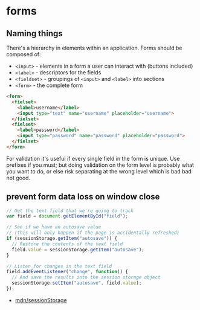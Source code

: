 # forms

## Naming things
There's a hierarchy in elements within an application. Forms should be composed
of:
- `<input>` - elements in a form a user can interact with (buttons included)
- `<label>` - descriptors for the fields
- `<fieldset>` - groupings of `<input>` and `<label>` into sections
- `<form>` - the complete form

```html
<form>
  <fielset>
    <label>username</label>
    <input type="text" name="username" placeholder="username">
  </fielset>
  <fielset>
    <label>password</label>
    <input type="password" name="password" placeholder="password">
  </fielset>
</form>
```

For validation it's useful if every single field in the form is unique. Use
prefixes if you must; but doing validation on the form level is probably what
you want to do, or else risk separating at the wrong level which is bad bad not
good.

## prevent form data loss on window close
```js
// Get the text field that we're going to track
var field = document.getElementById("field");

// See if we have an autosave value
// (this will only happen if the page is accidentally refreshed)
if (sessionStorage.getItem("autosave")) {
  // Restore the contents of the text field
  field.value = sessionStorage.getItem("autosave");
}

// Listen for changes in the text field
field.addEventListener("change", function() {
  // And save the results into the session storage object
  sessionStorage.setItem("autosave", field.value);
});
```
- [mdn/sessionStorage](https://developer.mozilla.org/en-US/docs/Web/API/Window/sessionStorage)
